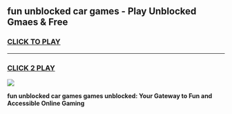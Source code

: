 
## fun unblocked car games - Play Unblocked Gmaes & Free
<h3>
<a href="https://news.freeplayer.one?title=fun_unblocked_car_games&ref=23F">CLICK TO PLAY</a></h3>
<hr>

<h3>
<a href="https://news.freeplayer.one?title=fun_unblocked_car_games&ref=23F">CLICK 2 PLAY</a>
  
</h3>

<a href="https://news.freeplayer.one?title=fun_unblocked_car_games&ref=23F/"><img src="https://clearcache.store/games.png"></a>


**fun unblocked car games games unblocked: Your Gateway to Fun and Accessible Online Gaming**
